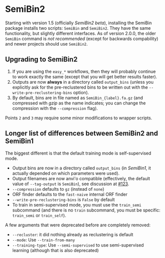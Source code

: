 # SemiBin2

Starting with version 1.5 (officially _SemiBin2 beta_), installing the SemiBin package installs two scripts: `SemiBin` and `SemiBin2`.
They have the same functionality, but slightly different interfaces.
As of version 2.0.0, the older `SemiBin` command is _not recommended_ (except for backwards compability) and newer projects should use `SemiBin2`.

## Upgrading to SemiBin2

1. If you are using the `easy_*` workflows, then they will probably continue to
   work exactly the same (except that you will get better results faster).
2. Outputs are now **always** in a directory called `output_bins` (unless you explicitly ask for the pre-reclustered bins to be written out with the `--write-pre-reclustering-bins` option).
3. By default, bins are in file named as `SemiBin_{label}.fa.gz` (and
   compressed with _gzip_ as the name indicates; you can change the compression with the `--compression` flag).

Points `2` and `3` may require some minor modifications to wrapper scripts.

## Longer list of differences between SemiBin2 and SemiBin1

The biggest different is that the default training mode is self-supervised mode.

- Output bins are now in a directory called `output_bins` (in
  _SemiBin1_, it actually depended on which parameters were used).
- Output filenames are now anvi'o compatible (effectively, the default value of
  `--tag-output` is `SemiBin`), see discussion at
  [#123](https://github.com/BigDataBiology/SemiBin/issues/123).
- `--compression` defaults to `gz` (instead of `none`)
- ORF finder defaults to the `fast-naive` internal ORF finder
- `--write-pre-reclustering-bins` is `False` by default
- To train in semi-supervised mode, you must use the `train_semi` subcommand
  (and there is no `train` subcommand, you must be specific: `train_semi` or
  `train_self`).

A few arguments that were deprecated before are completely removed:
- `--recluster`: it did nothing already as reclustering is default
- `--mode`: Use `--train-from-many`
- `--training-type`: Use `--semi-supervised` to use semi-supervised learning
  (although that is also deprecated)

